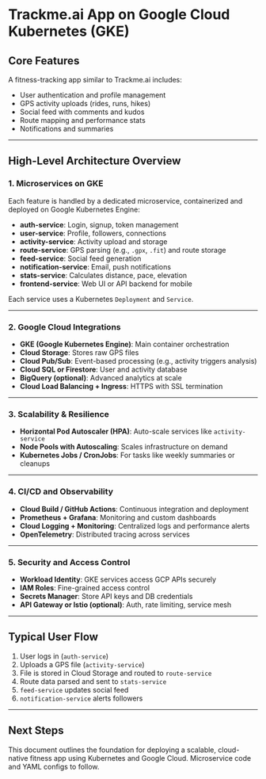 # Trackme.ai App on Google Cloud Kubernetes (GKE)

## Core Features

A fitness-tracking app similar to Trackme.ai includes:

- User authentication and profile management
- GPS activity uploads (rides, runs, hikes)
- Social feed with comments and kudos
- Route mapping and performance stats
- Notifications and summaries

---

## High-Level Architecture Overview

### 1. Microservices on GKE

Each feature is handled by a dedicated microservice, containerized and deployed on Google Kubernetes Engine:

- **auth-service**: Login, signup, token management
- **user-service**: Profile, followers, connections
- **activity-service**: Activity upload and storage
- **route-service**: GPS parsing (e.g., `.gpx`, `.fit`) and route storage
- **feed-service**: Social feed generation
- **notification-service**: Email, push notifications
- **stats-service**: Calculates distance, pace, elevation
- **frontend-service**: Web UI or API backend for mobile

Each service uses a Kubernetes `Deployment` and `Service`.

---

### 2. Google Cloud Integrations

- **GKE (Google Kubernetes Engine)**: Main container orchestration
- **Cloud Storage**: Stores raw GPS files
- **Cloud Pub/Sub**: Event-based processing (e.g., activity triggers analysis)
- **Cloud SQL or Firestore**: User and activity database
- **BigQuery (optional)**: Advanced analytics at scale
- **Cloud Load Balancing + Ingress**: HTTPS with SSL termination

---

### 3. Scalability & Resilience

- **Horizontal Pod Autoscaler (HPA)**: Auto-scale services like `activity-service`
- **Node Pools with Autoscaling**: Scales infrastructure on demand
- **Kubernetes Jobs / CronJobs**: For tasks like weekly summaries or cleanups

---

### 4. CI/CD and Observability

- **Cloud Build / GitHub Actions**: Continuous integration and deployment
- **Prometheus + Grafana**: Monitoring and custom dashboards
- **Cloud Logging + Monitoring**: Centralized logs and performance alerts
- **OpenTelemetry**: Distributed tracing across services

---

### 5. Security and Access Control

- **Workload Identity**: GKE services access GCP APIs securely
- **IAM Roles**: Fine-grained access control
- **Secrets Manager**: Store API keys and DB credentials
- **API Gateway or Istio (optional)**: Auth, rate limiting, service mesh

---

## Typical User Flow

1. User logs in (`auth-service`)
2. Uploads a GPS file (`activity-service`)
3. File is stored in Cloud Storage and routed to `route-service`
4. Route data parsed and sent to `stats-service`
5. `feed-service` updates social feed
6. `notification-service` alerts followers

---

## Next Steps

This document outlines the foundation for deploying a scalable, cloud-native fitness app using Kubernetes and Google Cloud. Microservice code and YAML configs to follow.

